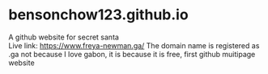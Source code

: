 # bensonchow123.github.io
A github website for secret santa <br>
Live link: https://www.freya-newman.ga/
The domain name is registered as .ga not because I love gabon, it is because it is free, first github muitipage website
